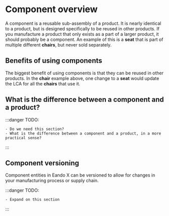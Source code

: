 # Component overview

A component is a reusable sub-assembly of a product. It is nearly identical to a product, but is designed specifically to be reused in other products. If you manufacture a product that only exists as a part of a larger product, it should probably be a component. An example of this is a **seat** that is part of multiple different **chairs**, but never sold separately.

## Benefits of using components

The biggest benefit of using components is that they can be reused in other products. In the **chair** example above, one change to a **seat** would update the LCA for all the **chairs** that use it.

## What is the difference between a component and a product?

:::danger TODO:

    - Do we need this section?
    - What is the difference between a component and a product, in a more practical sense?

:::

## Component versioning

Component entities in Eando X can be versioned to allow for changes in your manufacturing process or supply chain.

:::danger TODO:

    - Expand on this section

:::
